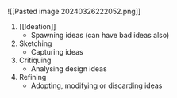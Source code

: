 ![[Pasted image 20240326222052.png]]
1. [[Ideation]]
	- Spawning ideas (can have bad ideas also)
2. Sketching
	- Capturing ideas
3. Critiquing
	- Analysing design ideas
4. Refining
	- Adopting, modifying or discarding ideas